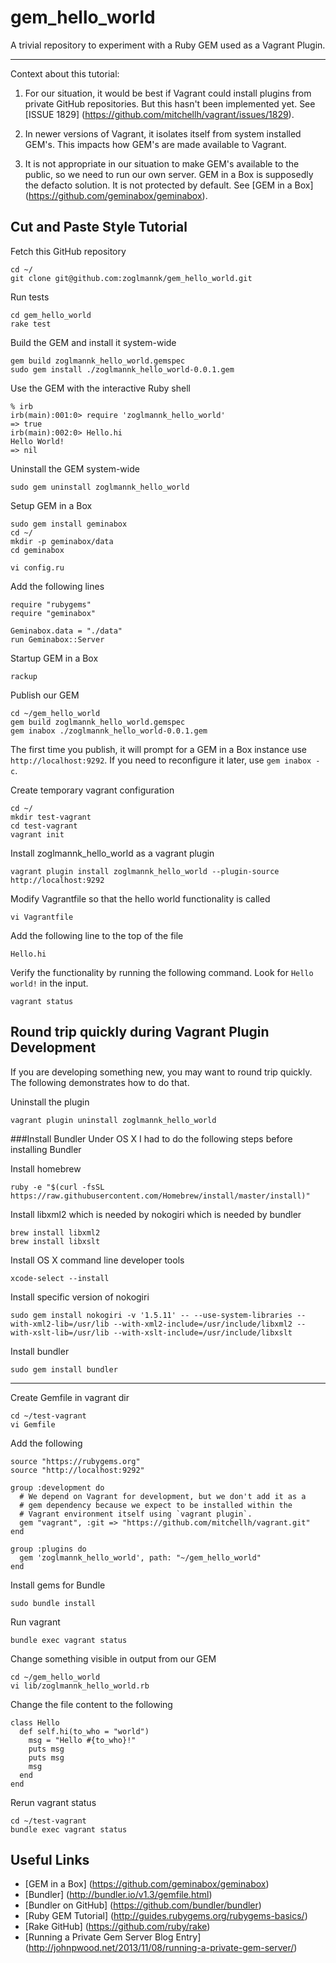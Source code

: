 # gem_hello_world

A trivial repository to experiment with a Ruby GEM used as a Vagrant Plugin.

---

Context about this tutorial:

1. For our situation, it would be best if Vagrant could install
plugins from private GitHub repositories. But this hasn't been 
implemented yet. See [ISSUE 1829] (https://github.com/mitchellh/vagrant/issues/1829).

2. In newer versions of Vagrant, it isolates itself from system
installed GEM's. This impacts how GEM's are made available
to Vagrant.

3. It is not appropriate in our situation to make GEM's available
to the public, so we need to run our own server. GEM in a Box
is supposedly the defacto solution. It is not protected by default.
See [GEM in a Box] (https://github.com/geminabox/geminabox).


## Cut and Paste Style Tutorial
Fetch this GitHub repository
```
cd ~/
git clone git@github.com:zoglmannk/gem_hello_world.git
```

Run tests
```
cd gem_hello_world
rake test
```

Build the GEM and install it system-wide
```
gem build zoglmannk_hello_world.gemspec
sudo gem install ./zoglmannk_hello_world-0.0.1.gem
```

Use the GEM with the interactive Ruby shell
```
% irb
irb(main):001:0> require 'zoglmannk_hello_world'
=> true
irb(main):002:0> Hello.hi
Hello World!
=> nil
```

Uninstall the GEM system-wide
```
sudo gem uninstall zoglmannk_hello_world
```

Setup GEM in a Box
```
sudo gem install geminabox
cd ~/
mkdir -p geminabox/data
cd geminabox
```

```
vi config.ru
```
Add the following lines
```
require "rubygems"
require "geminabox"

Geminabox.data = "./data"
run Geminabox::Server
```

Startup GEM in a Box
```
rackup
```

Publish our GEM 
```
cd ~/gem_hello_world
gem build zoglmannk_hello_world.gemspec
gem inabox ./zoglmannk_hello_world-0.0.1.gem
```

The first time you publish, it will prompt for a GEM in a Box instance
use `http://localhost:9292`. If you need to reconfigure it later, use 
`gem inabox -c`.


Create temporary vagrant configuration
```
cd ~/
mkdir test-vagrant
cd test-vagrant
vagrant init
```

Install zoglmannk_hello_world as a vagrant plugin
```
vagrant plugin install zoglmannk_hello_world --plugin-source http://localhost:9292
```

Modify Vagrantfile so that the hello world functionality is called
```
vi Vagrantfile
```
Add the following line to the top of the file
```
Hello.hi
```

Verify the functionality by running the following command. Look for
`Hello world!` in the input.
```
vagrant status
```

## Round trip quickly during Vagrant Plugin Development
If you are developing something new, you may want to round trip quickly. The following
demonstrates how to do that.

Uninstall the plugin
```
vagrant plugin uninstall zoglmannk_hello_world
```

###Install Bundler
Under OS X I had to do the following steps before installing Bundler

Install homebrew
```
ruby -e "$(curl -fsSL https://raw.githubusercontent.com/Homebrew/install/master/install)"
```

Install libxml2 which is needed by nokogiri which is needed by bundler
```
brew install libxml2
brew install libxslt
```

Install OS X command line developer tools
```
xcode-select --install
```

Install specific version of nokogiri
```
sudo gem install nokogiri -v '1.5.11' -- --use-system-libraries --with-xml2-lib=/usr/lib --with-xml2-include=/usr/include/libxml2 --with-xslt-lib=/usr/lib --with-xslt-include=/usr/include/libxslt
```

Install bundler
```
sudo gem install bundler
```

---

Create Gemfile in vagrant dir
```
cd ~/test-vagrant
vi Gemfile
```
Add the following
```
source "https://rubygems.org"
source "http://localhost:9292"

group :development do
  # We depend on Vagrant for development, but we don't add it as a
  # gem dependency because we expect to be installed within the
  # Vagrant environment itself using `vagrant plugin`.
  gem "vagrant", :git => "https://github.com/mitchellh/vagrant.git"
end

group :plugins do
  gem 'zoglmannk_hello_world', path: "~/gem_hello_world"
end
```

Install gems for Bundle
```
sudo bundle install
```

Run vagrant
```
bundle exec vagrant status
```

Change something visible in output from our GEM
```
cd ~/gem_hello_world
vi lib/zoglmannk_hello_world.rb
```
Change the file content to the following
```
class Hello
  def self.hi(to_who = "world")
    msg = "Hello #{to_who}!"
    puts msg
    puts msg
    msg
  end
end
```

Rerun vagrant status
```
cd ~/test-vagrant
bundle exec vagrant status
```

## Useful Links

* [GEM in a Box] (https://github.com/geminabox/geminabox)
* [Bundler] (http://bundler.io/v1.3/gemfile.html)
* [Bundler on GitHub] (https://github.com/bundler/bundler)
* [Ruby GEM Tutorial] (http://guides.rubygems.org/rubygems-basics/)
* [Rake GitHub] (https://github.com/ruby/rake)
* [Running a Private Gem Server Blog Entry] (http://johnpwood.net/2013/11/08/running-a-private-gem-server/)
